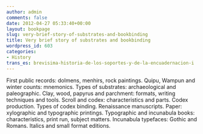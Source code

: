 ```yaml
---
author: admin
comments: false
date: 2012-04-27 05:33:40+00:00
layout: bookpage
slug: very-brief-story-of-substrates-and-bookbinding
title: Very brief story of substrates and bookbinding
wordpress_id: 603
categories:
- History
trans_es: brevisima-historia-de-los-soportes-y-de-la-encuadernacion-i
---
```


First public records: dolmens, menhirs, rock paintings. Quipu, Wampun and winter counts: mnemonics. Types of substrates: archaeological and paleographic.  Clay, wood, papyrus and parchment: formats, writing techniques and tools. Scroll and codex: characteristics and parts. Codex production. Types of codex binding. Renaissance manuscripts. Paper: xylographic and typographic printings. Typographic and incunabula books: characteristics, print run, subject matters. Incunabula typefaces: Gothic and Romans. Italics and small format editions.
